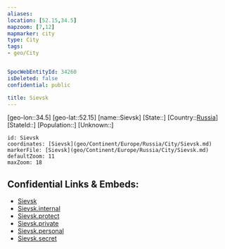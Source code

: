 ```yaml
---
aliases: 
location: [52.15,34.5]
mapzoom: [7,12] 
mapmarker: city 
type: City
tags:
- geo/City


SpocWebEntityId: 34260
isDeleted: false
confidential: public

title: Sievsk
---
```

[geo-lon::34.5]
[geo-lat::52.15]
[name::Sievsk]
[State::]
[Country::[Russia](geo/Continent/Europe/Russia.md)]
[StateId::]
[Population::]
[Unknown::]


```leaflet
id: Sievsk
coordinates: [Sievsk](geo/Continent/Europe/Russia/City/Sievsk.md)
markerFile: [Sievsk](geo/Continent/Europe/Russia/City/Sievsk.md)
defaultZoom: 11 
maxZoom: 18
```


## Confidential Links & Embeds: 
- [Sievsk](../../../../../../_public/geo/Continent/Europe/Russia/City/Sievsk.md) 
- [Sievsk.internal](../../../../../../_internal/geo/Continent/Europe/Russia/City/Sievsk.internal.md) 
- [Sievsk.protect](../../../../../../_protect/geo/Continent/Europe/Russia/City/Sievsk.protect.md) 
- [Sievsk.private](../../../../../../_private/geo/Continent/Europe/Russia/City/Sievsk.private.md) 
- [Sievsk.personal](../../../../../../_personal/geo/Continent/Europe/Russia/City/Sievsk.personal.md) 
- [Sievsk.secret](../../../../../../_secret/geo/Continent/Europe/Russia/City/Sievsk.secret.md) 
